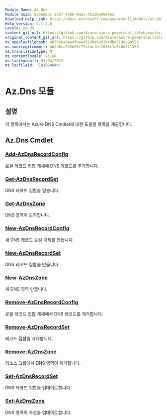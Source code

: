 ```yaml
---
Module Name: Az.Dns
Module Guid: 5e5ed8bc-27bf-4380-9de1-4b22ba0920b2
Download Help Link: https://docs.microsoft.com/powershell/module/az.dns
Help Version: 4.1.2.0
Locale: en-US
content_git_url: https://github.com/Azure/azure-powershell/blob/master/src/Dns/Dns/help/Az.DNS.md
original_content_git_url: https://github.com/Azure/azure-powershell/blob/master/src/Dns/Dns/help/Az.DNS.md
ms.openlocfilehash: 4836b6a84adf84ad514be98d1b4db06130890556
ms.sourcegitcommit: 4dfb0cc533b83f77afdcfbe2618c1e6c8d221330
ms.translationtype: MT
ms.contentlocale: ko-KR
ms.lasthandoff: 03/04/2021
ms.locfileid: "101984844"
---
```

# Az.Dns 모듈
## 설명
이 항목에서는 Azure DNS Cmdlet에 대한 도움말 항목을 제공합니다.

## Az.Dns Cmdlet
### [Add-AzDnsRecordConfig](Add-AzDnsRecordConfig.md)
로컬 레코드 집합 개체에 DNS 레코드를 추가합니다.

### [Get-AzDnsRecordSet](Get-AzDnsRecordSet.md)
DNS 레코드 집합을 얻습니다.

### [Get-AzDnsZone](Get-AzDnsZone.md)
DNS 영역이 도착합니다.

### [New-AzDnsRecordConfig](New-AzDnsRecordConfig.md)
새 DNS 레코드 로컬 개체를 만듭니다.

### [New-AzDnsRecordSet](New-AzDnsRecordSet.md)
DNS 레코드 집합을 만듭니다.

### [New-AzDnsZone](New-AzDnsZone.md)
새 DNS 영역 만듭니다.

### [Remove-AzDnsRecordConfig](Remove-AzDnsRecordConfig.md)
로컬 레코드 집합 개체에서 DNS 레코드를 제거합니다.

### [Remove-AzDnsRecordSet](Remove-AzDnsRecordSet.md)
레코드 집합을 삭제합니다.

### [Remove-AzDnsZone](Remove-AzDnsZone.md)
리소스 그룹에서 DNS 영역이 제거됩니다.

### [Set-AzDnsRecordSet](Set-AzDnsRecordSet.md)
DNS 레코드 집합을 업데이트합니다.

### [Set-AzDnsZone](Set-AzDnsZone.md)
DNS 영역의 속성을 업데이트합니다.

